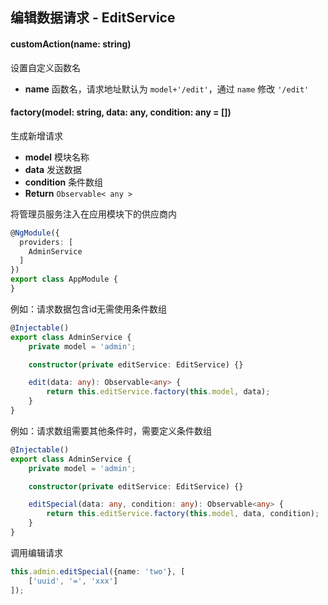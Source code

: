## 编辑数据请求 - EditService

#### customAction(name: string)

设置自定义函数名

- **name** 函数名，请求地址默认为 `model+'/edit'`，通过 `name` 修改 `'/edit'`

#### factory(model: string, data: any, condition: any = [])

生成新增请求

- **model** 模块名称
- **data** 发送数据
- **condition** 条件数组
- **Return** `Observable< any >`

将管理员服务注入在应用模块下的供应商内

```typescript
@NgModule({
  providers: [
    AdminService
  ]
})
export class AppModule {
}
```

例如：请求数据包含id无需使用条件数组

```typescript
@Injectable()
export class AdminService {
    private model = 'admin';

    constructor(private editService: EditService) {}

    edit(data: any): Observable<any> {
        return this.editService.factory(this.model, data);
    }
}
```

例如：请求数组需要其他条件时，需要定义条件数组

```typescript
@Injectable()
export class AdminService {
    private model = 'admin';

    constructor(private editService: EditService) {}

    editSpecial(data: any, condition: any): Observable<any> {
        return this.editService.factory(this.model, data, condition);
    }
}
```

调用编辑请求

```typescript
this.admin.editSpecial({name: 'two'}, [
    ['uuid', '=', 'xxx']
]);
```